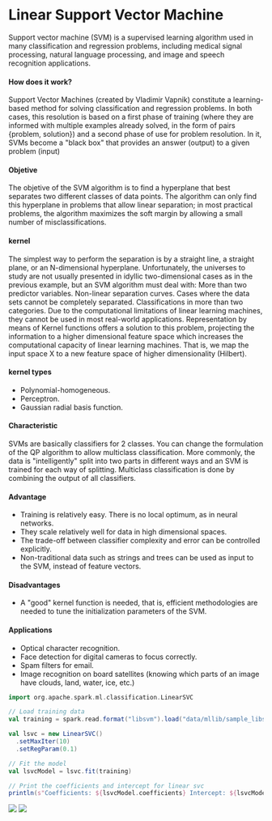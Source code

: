 # Linear Support Vector Machine
Support vector machine (SVM) is a supervised learning algorithm used in many classification and regression problems, including medical signal processing, natural language processing, and image and speech recognition applications.
#### How does it work?
Support Vector Machines (created by Vladimir Vapnik) constitute a learning-based method for solving classification and regression problems. In both cases, this resolution is based on a first phase of training (where they are informed with multiple examples already solved, in the form of pairs {problem, solution}) and a second phase of use for problem resolution. In it, SVMs become a "black box" that provides an answer (output) to a given problem (input)
#### Objetive
The objetive of the SVM algorithm is to find a hyperplane that best separates two different classes of data points. The algorithm can only find this hyperplane in problems that allow linear separation; in most practical problems, the algorithm maximizes the soft margin by allowing a small number of misclassifications.
#### kernel
The simplest way to perform the separation is by a straight line, a straight plane, or an N-dimensional hyperplane. Unfortunately, the universes to study are not usually presented in idyllic two-dimensional cases as in the previous example, but an SVM algorithm must deal with: More than two predictor variables. Non-linear separation curves. Cases where the data sets cannot be completely separated. Classifications in more than two categories.
Due to the computational limitations of linear learning machines, they cannot be used in most real-world applications. Representation by means of Kernel functions offers a solution to this problem, projecting the information to a higher dimensional feature space which increases the computational capacity of linear learning machines. That is, we map the input space X to a new feature space of higher dimensionality (Hilbert).
#### kernel types
- Polynomial-homogeneous.
- Perceptron.
- Gaussian radial basis function.
#### Characteristic
SVMs are basically classifiers for 2 classes. You can change the formulation of the QP algorithm to allow multiclass classification. More commonly, the data is "intelligently" split into two parts in different ways and an SVM is trained for each way of splitting. Multiclass classification is done by combining the output of all classifiers.
#### Advantage
- Training is relatively easy. There is no local optimum, as in neural networks.
- They scale relatively well for data in high dimensional spaces.
- The trade-off between classifier complexity and error can be controlled explicitly.
- Non-traditional data such as strings and trees can be used as input to the SVM, instead of feature vectors.
#### Disadvantages
- A "good" kernel function is needed, that is, efficient methodologies are needed to tune the initialization parameters of the SVM.
#### Applications
- Optical character recognition.
- Face detection for digital cameras to focus correctly.
- Spam filters for email.
- Image recognition on board satellites (knowing which parts of an image have clouds, land, water, ice, etc.)
```scala
import org.apache.spark.ml.classification.LinearSVC

// Load training data
val training = spark.read.format("libsvm").load("data/mllib/sample_libsvm_data.txt")

val lsvc = new LinearSVC()
  .setMaxIter(10)
  .setRegParam(0.1)

// Fit the model
val lsvcModel = lsvc.fit(training)

// Print the coefficients and intercept for linear svc
println(s"Coefficients: ${lsvcModel.coefficients} Intercept: ${lsvcModel.intercept}")
``` 
![](https://github.com/rafaelsanchezbaez/Big_Data/blob/unit_2/practices/practice_6/LSVM1.png?raw=true)
![](https://github.com/rafaelsanchezbaez/Big_Data/blob/unit_2/practices/practice_6/LSVM2.png?raw=true)